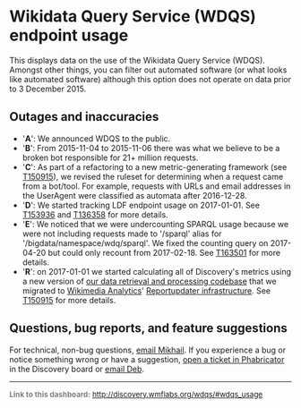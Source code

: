 Wikidata Query Service (WDQS) endpoint usage
=======

This displays data on the use of the Wikidata Query Service (WDQS). Amongst other things, you can filter out automated software (or what looks like automated software) although this option does not operate on data prior to 3 December 2015.

Outages and inaccuracies
------

* '__A__': We announced WDQS to the public.
* '__B__': From 2015-11-04 to 2015-11-06 there was what we believe to be a broken bot responsible for 21+ million requests.
* '__C__': As part of a refactoring to a new metric-generating framework (see [T150915](https://phabricator.wikimedia.org/T150915)), we revised the ruleset for determining when a request came from a bot/tool. For example, requests with URLs and email addresses in the UserAgent were classified as automata after 2016-12-28.
* '__D__': We started tracking LDF endpoint usage on 2017-01-01. See [T153936](https://phabricator.wikimedia.org/T153936) and [T136358](https://phabricator.wikimedia.org/T136358) for more details.
* '__E__': We noticed that we were undercounting SPARQL usage because we were not including requests made to '/sparql' alias for '/bigdata/namespace/wdq/sparql'. We fixed the counting query on 2017-04-20 but could only recount from 2017-02-18. See [T163501](https://phabricator.wikimedia.org/T163501) for more details.
* '__R__': on 2017-01-01 we started calculating all of Discovery's metrics using a new version of [our data retrieval and processing codebase](https://phabricator.wikimedia.org/diffusion/WDGO/) that we migrated to [Wikimedia Analytics](https://www.mediawiki.org/wiki/Analytics)' [Reportupdater infrastructure](https://wikitech.wikimedia.org/wiki/Analytics/Reportupdater). See [T150915](https://phabricator.wikimedia.org/T150915) for more details.

Questions, bug reports, and feature suggestions
------
For technical, non-bug questions, [email Mikhail](mailto:mpopov@wikimedia.org?subject=Dashboard%20Question). If you experience a bug or notice something wrong or have a suggestion, [open a ticket in Phabricator](https://phabricator.wikimedia.org/maniphest/task/create/?projects=Discovery) in the Discovery board or [email Deb](mailto:deb@wikimedia.org?subject=Dashboard%20Question).

<hr style="border-color: gray;">
<p style="font-size: small; color: gray;">
  <strong>Link to this dashboard:</strong>
  <a href="http://discovery.wmflabs.org/wdqs/#wdqs_usage">
    http://discovery.wmflabs.org/wdqs/#wdqs_usage
  </a>
</p>
